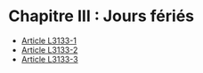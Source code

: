 # Chapitre III : Jours fériés

* [Article L3133-1](./LEGIARTI000006902611.md)
* [Article L3133-2](./LEGIARTI000006902612.md)
* [Article L3133-3](./LEGIARTI000025560077.md)
